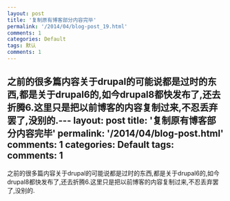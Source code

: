 ```yaml
---
layout: post
title: '复制原有博客部分内容完毕'
permalink: '/2014/04/blog-post_19.html'
comments: 1
categories: Default
tags: 默认
comments: 1
---
```

之前的很多篇内容关于drupal的可能说都是过时的东西,都是关于drupal6的,如今drupal8都快发布了,还去折腾6.这里只是把以前博客的内容复制过来,不忍丢弃罢了,没别的.---
layout: post
title: '复制原有博客部分内容完毕'
permalink: '/2014/04/blog-post.html'
comments: 1
categories: Default
tags: 
comments: 1
---
之前的很多篇内容关于drupal的可能说都是过时的东西,都是关于drupal6的,如今drupal8都快发布了,还去折腾6.这里只是把以前博客的内容复制过来,不忍丢弃罢了,没别的.